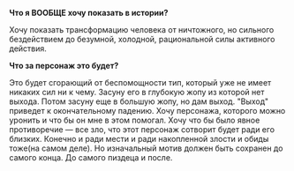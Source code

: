 **Что я ВООБЩЕ хочу показать в истории?**

Хочу показать трансформацию человека от ничтожного, но сильного бездействием до безумной, холодной, рациональной силы активного действия.

**Что за персонаж это будет?**

Это будет сгорающий от беспомощности тип, который уже не имеет никаких сил ни к чему.
Засуну его в глубокую жопу из которой нет выхода. Потом засуну еще в большую жопу, но дам выход. "Выход" приведет к окончательному падению.
Хочу персонажа, которого можно уронить и что бы он мне в этом помогал. Хочу что бы было явное противоречие — все зло, что этот персонаж сотворит будет ради его близких. Конечно и ради мести и ради накопленной злости и обиды тоже(на самом деле). Но изначальный мотив должен быть сохранен до самого конца. До самого пиздеца и после.
